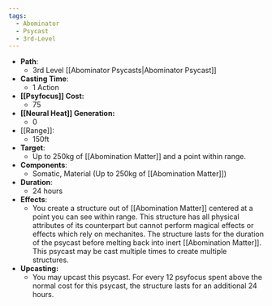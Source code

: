 ```yaml
---
tags:
  - Abominator
  - Psycast
  - 3rd-Level
---
```

- **Path**:
	- 3rd Level [[Abominator Psycasts|Abominator Psycast]]
- **Casting Time**:
	- 1 Action
- **[[Psyfocus]] Cost:**
	- 75
- **[[Neural Heat]] Generation:**
	- 0
- [[Range]]:
	- 150ft
- **Target**:
	- Up to 250kg of [[Abomination Matter]] and a point within range.
- **Components**:
	- Somatic, Material (Up to 250kg of [[Abomination Matter]])
- **Duration**:
	- 24 hours
- **Effects**:
	- You create a structure out of [[Abomination Matter]] centered at a point you can see within range. This structure has all physical attributes of its counterpart but cannot perform magical effects or effects which rely on mechanites. The structure lasts for the duration of the psycast before melting back into inert [[Abomination Matter]]. This psycast may be cast multiple times to create multiple structures.
- **Upcasting:**
	- You may upcast this psycast. For every 12 psyfocus spent above the normal cost for this psycast, the structure lasts for an additional 24 hours. 
